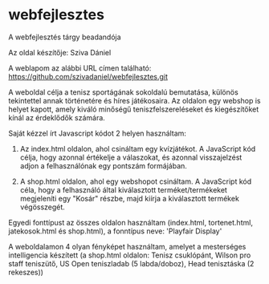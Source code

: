 # webfejlesztes
A webfejlesztés tárgy beadandója

Az oldal készítője: Sziva Dániel

A weblapom az alábbi URL címen található: https://github.com/szivadaniel/webfejlesztes.git

A weboldal célja a tenisz sportágának sokoldalú bemutatása, különös tekintettel annak történetére és híres játékosaira. 
Az oldalon egy webshop is helyet kapott, amely kiváló minőségű teniszfelszereléseket és kiegészítőket kínál az érdeklődők számára.

Saját kézzel írt Javascript kódot 2 helyen használtam:

1) Az index.html oldalon, ahol csináltam egy kvízjátékot. 
A JavaScript kód célja, hogy azonnal értékelje a válaszokat, és azonnal visszajelzést adjon a felhasználónak egy pontszám formájában.

2) A shop.html oldalon, ahol egy webshopot csináltam.
A JavaScript kód céla, hogy a felhasználó által kiválasztott terméket/termékeket megjeleníti egy "Kosár" részbe, majd kiírja a kiválasztott termékek végösszegét. 

Egyedi fonttípust az összes oldalon használtam (index.html, tortenet.html, jatekosok.html és shop.html), a fonntípus neve: 'Playfair Display'

A weboldalamon 4 olyan fényképet használtam, amelyet a mesterséges intelligencia készített (a shop.html oldalon: Tenisz csuklópánt, Wilson pro staff teniszütő, US Open teniszladab (5 labda/doboz), Head tenisztáska (2 rekeszes))


